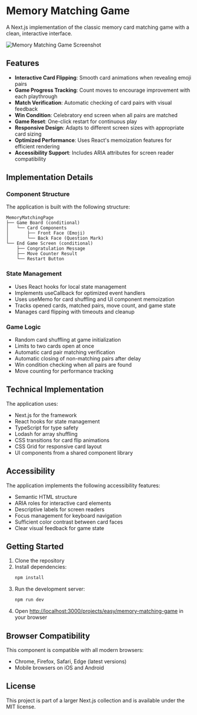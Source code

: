 # Memory Matching Game

A Next.js implementation of the classic memory card matching game with a clean, interactive interface.

![Memory Matching Game Screenshot](https://ik.imagekit.io/nagoevid/nextjs-projects/memory-matching-game.png?updatedAt=1748975562847)

## Features

- **Interactive Card Flipping**: Smooth card animations when revealing emoji pairs
- **Game Progress Tracking**: Count moves to encourage improvement with each playthrough
- **Match Verification**: Automatic checking of card pairs with visual feedback
- **Win Condition**: Celebratory end screen when all pairs are matched
- **Game Reset**: One-click restart for continuous play
- **Responsive Design**: Adapts to different screen sizes with appropriate card sizing
- **Optimized Performance**: Uses React's memoization features for efficient rendering
- **Accessibility Support**: Includes ARIA attributes for screen reader compatibility

## Implementation Details

### Component Structure

The application is built with the following structure:

```
MemoryMatchingPage
├── Game Board (conditional)
│   └── Card Components
│       ├── Front Face (Emoji)
│       └── Back Face (Question Mark)
└── End Game Screen (conditional)
    ├── Congratulation Message
    ├── Move Counter Result
    └── Restart Button
```

### State Management

- Uses React hooks for local state management
- Implements useCallback for optimized event handlers
- Uses useMemo for card shuffling and UI component memoization
- Tracks opened cards, matched pairs, move count, and game state
- Manages card flipping with timeouts and cleanup

### Game Logic

- Random card shuffling at game initialization
- Limits to two cards open at once
- Automatic card pair matching verification
- Automatic closing of non-matching pairs after delay
- Win condition checking when all pairs are found
- Move counting for performance tracking

## Technical Implementation

The application uses:

- Next.js for the framework
- React hooks for state management
- TypeScript for type safety
- Lodash for array shuffling
- CSS transitions for card flip animations
- CSS Grid for responsive card layout
- UI components from a shared component library

## Accessibility

The application implements the following accessibility features:

- Semantic HTML structure
- ARIA roles for interactive card elements
- Descriptive labels for screen readers
- Focus management for keyboard navigation
- Sufficient color contrast between card faces
- Clear visual feedback for game state

## Getting Started

1. Clone the repository
2. Install dependencies:
   ```bash
   npm install
   ```
3. Run the development server:
   ```bash
   npm run dev
   ```
4. Open [http://localhost:3000/projects/easy/memory-matching-game](http://localhost:3000/projects/easy/memory-matching-game) in your browser

## Browser Compatibility

This component is compatible with all modern browsers:

- Chrome, Firefox, Safari, Edge (latest versions)
- Mobile browsers on iOS and Android

## License

This project is part of a larger Next.js collection and is available under the MIT license. 